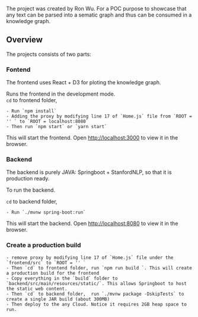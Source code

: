 The project was created by Ron Wu. For a POC purpose to showcase 
that any text can be parsed into a sematic graph and thus can be consumed in a knowledge graph.

## Overview

The projects consists of two parts:

### Fontend

The frontend uses React + D3 for ploting the knowledge graph.<br />

Runs the frontend in the development mode.<br />
`cd` to frontend folder, 

    - Run `npm install`
    - Adding the proxy by modifying line 17 of `Home.js` file from `ROOT = '' ` to `ROOT = localhost:8080`
    - Then run `npm start` or `yarn start` 

This will start the frontend. Open [http://localhost:3000](http://localhost:3000) to view it in the browser.

### Backend

The backend is purely JAVA: Springboot + StanfordNLP, so that it is production ready.

To run the backend.<br/>

`cd` to backend folder, 

    - Run `./mvnw spring-boot:run` 

This will start the backend. Open [http://localhost:8080](http://localhost:8080) to view it in the browser.

### Create a production build
 
    - remove proxy by modifying line 17 of `Home.js` file under the `frontend/src` to `ROOT = '' `
    - Then `cd` to frontend folder, run `npm run build `. This will create a production build for the frontend
    - Copy everything in the `build` folder to `backend/src/main/resources/static/`. This allows Springboot to host the static web content.
    - Then `cd` to backend folder,  run `./mvnw package -DskipTests` to create a single JAR build (about 300MB) 
    - Then deploy to the any Cloud. Notice it requires 2GB heap space to run.

 